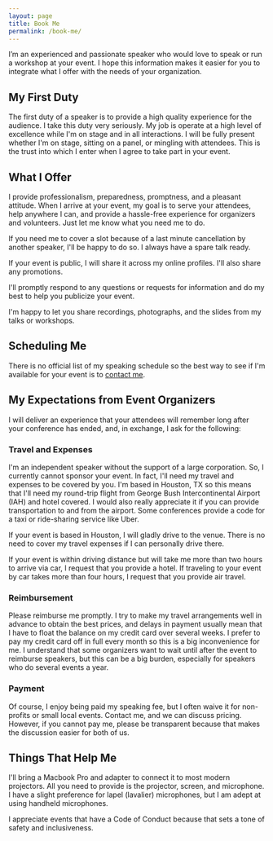 ```yaml
---
layout: page
title: Book Me
permalink: /book-me/
---
```


I’m an experienced and passionate speaker who would love to speak or run a workshop at your event. I hope this information makes it easier for you to integrate what I offer with the needs of your organization. 

## My First Duty

The first duty of a speaker is to provide a high quality experience for the audience. I take this duty very seriously. My job is operate at a high level of excellence while I'm on stage and in all interactions. I will be fully present whether I'm on stage, sitting on a panel, or mingling with attendees. This is the trust into which I enter when I agree to take part in your event.

## What I Offer

I provide professionalism, preparedness, promptness, and a pleasant attitude. When I arrive at your event, my goal is to serve your attendees, help anywhere I can, and provide a hassle-free experience for organizers and volunteers. Just let me know what you need me to do. 

If you need me to cover a slot because of a last minute cancellation by another speaker, I'll be happy to do so. I always have a spare talk ready.

If your event is public, I will share it across my online profiles. I'll also share any promotions.

I'll promptly respond to any questions or requests for information and do my best to help you publicize your event.

I'm happy to let you share recordings, photographs, and the slides from my talks or workshops.

## Scheduling Me

There is no official list of my speaking schedule so the best way to see if I'm available for your event is to [contact me](/contact/).


## My Expectations from Event Organizers

I will deliver an experience that your attendees will remember long after your conference has ended, and, in exchange, I ask for the following:


### Travel and Expenses

I'm an independent speaker without the support of a large corporation. So, I currently cannot sponsor your event. In fact, I'll need my travel and expenses to be covered by you. I'm based in Houston, TX so this means that I'll need my round-trip flight from George Bush Intercontinental Airport (IAH) and hotel covered. I would also really appreciate it if you can provide transportation to and from the airport. Some conferences provide a code for a taxi or ride-sharing service like Uber.

If your event is based in Houston, I will gladly drive to the venue. There is no need to cover my travel expenses if I can personally drive there.

If your event is within driving distance but will take me more than two hours to arrive via car, I request that you provide a hotel. If traveling to your event by car takes more than four hours, I request that you provide air travel.

### Reimbursement

Please reimburse me promptly. I try to make my travel arrangements well in advance to obtain the best prices, and delays in payment usually mean that I have to float the balance on my credit card over several weeks. I prefer to pay my credit card off in full every month so this is a big inconvenience for me. I understand that some organizers want to wait until after the event to reimburse speakers, but this can be a big burden, especially for speakers who do several events a year.

### Payment

Of course, I enjoy being paid my speaking fee, but I often waive it for non-profits or small local events. Contact me, and we can discuss pricing. However, if you cannot pay me, please be transparent because that makes the discussion easier for both of us.


## Things That Help Me

I'll bring a Macbook Pro and adapter to connect it to most modern projectors. All you need to provide is the projector, screen, and microphone. I have a slight preference for lapel (lavalier) microphones, but I am adept at using handheld microphones.

I appreciate events that have a Code of Conduct because that sets a tone of safety and inclusiveness.
